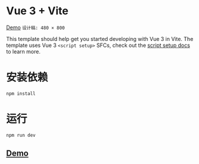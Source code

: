 # Vue 3 + Vite
[Demo](http://20.205.104.196/TodoList)
`设计稿: 480 × 800`

This template should help get you started developing with Vue 3 in Vite. The template uses Vue 3 `<script setup>` SFCs, check out the [script setup docs](https://v3.vuejs.org/api/sfc-script-setup.html#sfc-script-setup) to learn more.

# 安装依赖
`npm install`

# 运行
`npm run dev`

## [Demo](http://40.65.153.77/)

